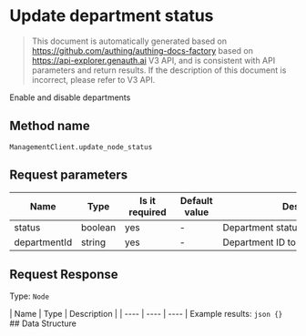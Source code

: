 # Update department status

<!--
Warning ⚠️:
Do not modify this document directly,
https://github.com/Authing/authing-docs-factory
Use this project to generate
-->

<LastUpdated />

> This document is automatically generated based on https://github.com/authing/authing-docs-factory based on https://api-explorer.genauth.ai V3 API, and is consistent with API parameters and return results. If the description of this document is incorrect, please refer to V3 API.

Enable and disable departments

## Method name

`ManagementClient.update_node_status`

## Request parameters

| Name         | Type    | <div style="width:80px">Is it required</div> | <div style="width:60px">Default value</div> | <div style="width:300px">Description</div> | <div style="width:200px">Sample value</div> |
| ------------ | ------- | -------------------------------------------- | ------------------------------------------- | ------------------------------------------ | ------------------------------------------- |
| status       | boolean | yes                                          | -                                           | Department status                          | `true`                                      |
| departmentId | string  | yes                                          | -                                           | Department ID to be obtained               | `60b49eb83fd80adb96f26e68`                  |

## Request Response

Type: `Node`

| Name | Type | Description |
| ---- | ---- | ---- | Example results: `json {} ` ## Data Structure
